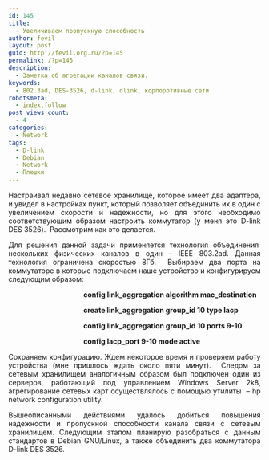 ```yaml
---
id: 145
title:
  - Увеличиваем пропускную способность
author: fevil
layout: post
guid: http://fevil.org.ru/?p=145
permalink: /?p=145
description:
  - Заметка об агрегации каналов связи.
keywords:
  - 802.3ad, DES-3526, d-link, dlink, корпоротивные сети
robotsmeta:
  - index,follow
post_views_count:
  - 4
categories:
  - Network
tags:
  - D-link
  - Debian
  - Network
  - Плюшки
---
```

<p style="text-align: justify;">
  Настраивал недавно сетевое хранилище, которое имеет два адаптера, и увидел в настройках пункт, который позволяет объединить их в один с увеличением скорости и надежности, но для этого необходимо соответствующим образом настроить коммутатор (у меня это D-link DES 3526).  Рассмотрим как это делается.
</p>

<p style="text-align: justify;">
  <!--more-->
</p>

<p style="text-align: justify;">
  Для решения данной задачи применяется технология объединения  нескольких физических каналов в один &#8211; IEEE 803.2ad. Данная технология ограничена скоростью 8Гб.  Выбираем два порта на коммутаторе в которые подключаем наше устройство и конфигурируем следующим образом:
</p>

<p style="padding-left: 150px;">
  <strong>config link_aggregation algorithm mac_destination</strong>
</p>

<p style="padding-left: 150px;">
  <strong>create link_aggregation group_id 10 type lacp</strong>
</p>

<p style="padding-left: 150px;">
  <strong>config link_aggregation group_id 10 ports 9-10</strong>
</p>

<p style="padding-left: 150px;">
  <strong>config lacp_port 9-10 mode active</strong>
</p>

<p style="text-align: justify;">
  Сохраняем конфигурацию. Ждем некоторое время и проверяем работу устройства (мне пришлось ждать около пяти минут).  Следом за сетевым хранилищем аналогичным образом был подключен один из серверов, работающий под управлением Windows Server 2k8, агрегирование сетевых карт осуществлялось с помощью утилиты  &#8211; hp network configuration utility.
</p>

<p style="text-align: justify;">
  Вышеописанными действиями удалось добиться повышения надежности и пропускной способности канала связи с сетевым хранилищем. Следующим этапом планирую разобраться с данным стандартов в Debian GNU/Linux, а также объединить два коммутатора D-link DES 3526.
</p>

<p style="text-align: justify;">
  <strong><br /> </strong>
</p>